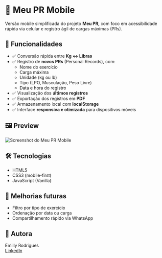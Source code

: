 # 📱 Meu PR Mobile

Versão mobile simplificada do projeto **Meu PR**, com foco em acessibilidade rápida via celular e registro ágil de cargas máximas (PRs).

## 📌 Funcionalidades

- ✅ Conversão rápida entre **Kg ↔ Libras**
- ✅ Registro de **novos PRs** (Personal Records), com:
  - Nome do exercício
  - Carga máxima
  - Unidade (kg ou lb)
  - Tipo (LPO, Musculação, Peso Livre)
  - Data e hora do registro
- ✅ Visualização dos **últimos registros**
- ✅ Exportação dos registros em **PDF**
- ✅ Armazenamento local com **localStorage**
- ✅ Interface **responsiva e otimizada** para dispositivos móveis

## 🖼️ Preview

![Screenshot do Meu PR Mobile](./screenshot.png) <!-- substitua com o caminho real se desejar adicionar imagem -->

## 🛠️ Tecnologias

- HTML5
- CSS3 (mobile-first)
- JavaScript (Vanilla)

## 🚀 Melhorias futuras

- Filtro por tipo de exercício
- Ordenação por data ou carga
- Compartilhamento rápido via WhatsApp

## 👤 Autora

Emilly Rodrigues  
[LinkedIn](https://www.linkedin.com/in/emilly-rodrigues-qa/)
